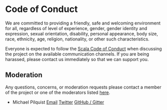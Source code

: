 # Code of Conduct

We are committed to providing a friendly, safe and welcoming environment for all, regardless of level of experience, gender, gender identity and expression, sexual orientation, disability, personal appearance, body size, race, ethnicity, age, religion, nationality, or other such characteristics.

Everyone is expected to follow the [Scala Code of Conduct](https://www.scala-lang.org/conduct/) when discussing the project on the available communication channels. If you are being harassed, please contact us immediately so that we can support you.

## Moderation

Any questions, concerns, or moderation requests please contact a member of the project or one of the moderators listed [here](https://typelevel.org/code-of-conduct.html).

- Michael Pilquist [Email](mailto:mpilquist@gmail.com) [Twitter](https://twitter.com/mpilquist) [GitHub / Gitter](https://github.com/mpilquist)

